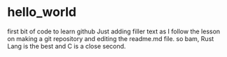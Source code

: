 # hello_world
first bit of code to learn github
Just adding filler text as I follow the  lesson on making a git repository and editing the readme.md file. so bam, Rust Lang is the best and C is a 
close second.
